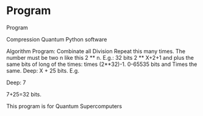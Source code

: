 # Program 
Program 

Compression Quantum Python software

Algorithm Program: Combinate all Division Repeat this many times. The number must be two n like this 2 ** n. E.g.: 32 bits 2 ** X+2+1 and plus the same bits of long of the times: times (2**32)-1. 0-65535 bits and Times the same. Deep: X + 25 bits. E.g.

Deep: 7

7+25=32 bits.

This program is for Quantum Supercomputers
